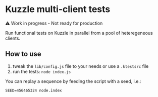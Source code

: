 # Kuzzle multi-client tests

:warning: Work in progress - Not ready for production

Run functional tests on Kuzzle in parallel from a pool of heteregeneous clients.

## How to use

1. tweak the `lib/config.js` file to your needs or use a `.ktestsrc` file
2. run the tests: `node index.js`

You can replay a sequence by feeding the script with a seed, i.e.:

```
SEED=456465324 node.index
```


